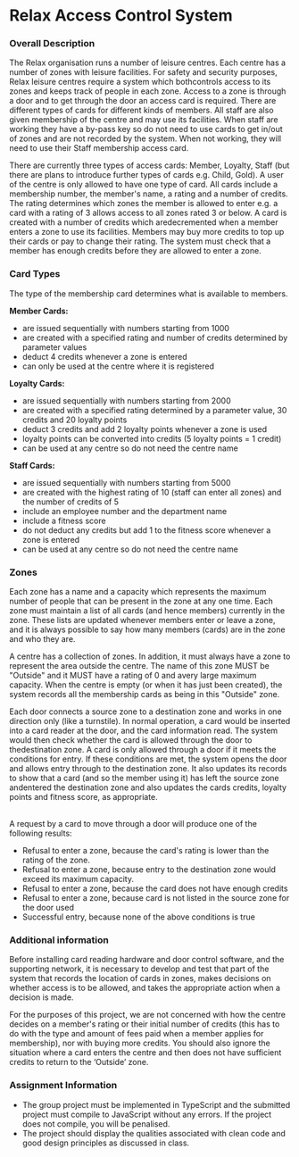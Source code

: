 <h1>Relax Access Control System</h1>

<h3>Overall Description</h3>

<p>
The Relax organisation runs a number of leisure centres. Each centre has a number of zones with leisure facilities. For safety and security purposes, Relax leisure centres require a system which bothcontrols access to its zones and keeps track of people in each zone. Access to a zone is through a door and to get through the door an access card is required. There are different types of cards for different kinds of members. All staff are also given membership of the centre and may use its facilities. When staff are working they have a by-pass key so do not need to use cards to get in/out of zones and are not recorded by the system. When not working, they will need to use their Staff membership access card.
</p>

<p>
There are currently three types of access cards: Member, Loyalty, Staff (but there are plans to introduce further types of cards e.g. Child, Gold). A user of the centre is only allowed to have one type of card. All cards include a membership number, the member's name, a rating and a number of credits. The rating determines which zones the member is allowed to enter e.g. a card with a rating of 3 allows access to all zones rated 3 or below. A card is created with a number of credits which aredecremented when a member enters a zone to use its facilities. Members may buy more credits to top up their cards or pay to change their rating. The system must check that a member has enough credits before they are allowed to enter a zone.
</p>

<h3>Card Types</h3>
The type of the membership card determines what is available to members.

<b>Member Cards:</b>
<ul>
<li>
are issued sequentially with numbers starting from 1000
</li>
<li>
are created with a specified rating and number of credits determined by parameter values
</li>
<li>
deduct 4 credits whenever a zone is entered
</li>
<li>
can only be used at the centre where it is registered
</li>
</ul>

<b>Loyalty Cards:</b>
<ul>
<li>
are issued sequentially with numbers starting from 2000
</li>
<li>
are created with a specified rating determined by a parameter value,  30 credits and 20 loyalty points
</li>
<li>
deduct 3 credits and add 2 loyalty points whenever a zone is used
</li>
<li>
loyalty points can be converted into credits (5 loyalty points = 1 credit)
</li>
<li>
can be used at any centre so do not need the centre name
</li>
</ul>
<b>Staff Cards:</b>
<ul>
<li>
are issued sequentially with numbers starting from 5000
</li>
<li>
are created with the highest rating of 10 (staff can enter all zones) and the number of credits of 5
</li>
<li>
include an employee number and the department name
</li>
<li>
include a fitness score 
</li>
<li>
do not deduct any credits but add 1 to the fitness score whenever a zone is entered
</li>
<li>
can be used at any centre so do not need the centre name
</li>
</ul>

<h3>Zones</h3>

<p>
Each zone has a name and a capacity which represents the maximum number of people that can be present in the zone at any one time. Each zone must maintain a list of all cards (and hence members) currently in the zone. These lists are updated whenever members enter or leave a zone, and it is always possible to say how many members (cards) are in the zone and who they are.
</p>
<p>
A centre has a collection of zones. In addition, it must always have a zone to represent the area outside the centre. The name of this zone MUST be "Outside" and it MUST have a rating of 0 and avery large maximum capacity. When the centre is empty (or when it has just been created), the system records all the membership cards as being in this "Outside" zone.
</p>
<p>
Each door connects a source zone to a destination zone and works in one direction only (like a turnstile). In normal operation, a card would be inserted into a card reader at the door, and the card information read.  The system would then check whether the card is allowed through the door to thedestination zone. A card is only allowed through a door if it meets the conditions for entry.  If these conditions are met, the system opens the door and allows entry through to the destination zone. It also updates its records to show that a card (and so the member using it) has left the source zone andentered the destination zone and also updates the cards credits, loyalty points and fitness score, as appropriate.
</p>
<br>
A request by a card to move through a door will produce one of the following results:
<ul>
<li>
Refusal to enter a zone, because the card's rating is lower than the rating of the zone. 
</li>
<li>
Refusal to enter a zone, because entry to the destination zone would exceed its maximum capacity.
</li>
<li>
Refusal to enter a zone, because the card does not have enough credits
</li>
<li>
Refusal to enter a zone, because card is not listed in the source zone for the door used
</li>
<li>
Successful entry, because none of the above conditions is true
</li>
</ul>

<h3>Additional information </h3>

<p>
Before installing card reading hardware and door control software, and the supporting network, it is necessary to develop and test that part of the system that records the location of cards in zones, makes decisions on whether access is to be allowed, and takes the appropriate action when a decision is made.
</p>
<p>
For the purposes of this project, we are not concerned with how the centre decides on a member's rating or their initial number of credits (this has to do with the type and amount of fees paid when a member applies for membership), nor with buying more credits. You should also ignore the situation where a card enters the centre and then does not have sufficient credits to return to the ‘Outside’ zone.
</p>

<h3>Assignment Information</h3>

<ul>
<li>
The group project must be implemented in TypeScript and the submitted project must compile to JavaScript without any errors. If the project does not compile, you will be penalised.
</li>
<li>
The project should display the qualities associated with clean code and good design principles as discussed in class.
</li>
</ul>

